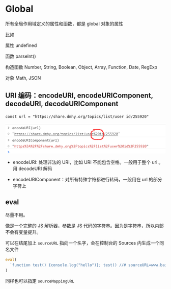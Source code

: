 # Global

所有全局作用域定义的属性和函数，都是 global 对象的属性

比如

属性 undefined

函数 parseInt()

构造函数 Number, String, Boolean, Object, Array, Function, Date, RegExp

对象 Math, JSON

## URI 编码：encodeURI, encodeURIComponent, decodeURI, decodeURIComponent

`const url = "https://share.dmhy.org/topics/list/user id/255920"`

![](../images/e2764e12b2a7c64aeb1dc61a8602f561.png)

- enocdeURI: 处理非法的 URI，比如 URI 不能包含空格。一般用于整个 url 。用 decodeURI 解码

- encodeURIComponent：对所有特殊字符都进行转码，一般用在 url 的部分字符上

## eval

尽量不用。

像是一个完整的 JS 解析器，参数是 JS 代码的字符串。因为是字符串，所以内部不会有变量提升。

可以在结尾加上 `sourceURL` 指向一个名字，会在控制台的 Sources 内生成一个同名文件

```js
eval(
  `function test() {console.log("hello")}; test() //# sourceURL=www.baidu.com`
)
```

同样也可以指定 `sourceMappingURL`
